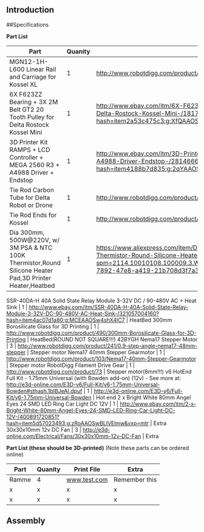 ## Introduction


##Specifications


**Part List**

Part | Quanity | Order Link | Extra
------------ | ------------- | ------------- | -------------
MGN12-1H-L600 Linear Rail and Carriage for Kossel XL | 1 | http://www.robotdigg.com/product/493 | Føringer
6X F623ZZ Bearing + 3X 2M Belt GT2 20 Tooth Pulley for Delta Rostock Kossel Mini | 1 | http://www.ebay.com/itm/6X-F623ZZ-Bearing-3X-2M-Belt-GT2-20-Tooth-Pulley-for-Delta-Rostock-Kossel-Mini-/181794010563?hash=item2a53c475c3:g:XfQAAOSwyQtVmfvN | Føringer
3D Printer Kit RAMPS + LCD Controller + MEGA 2560 R3 + A4988 Driver + Endstop | 1 | http://www.ebay.com/itm/3D-Printer-Kit-RAMPS-LCD-Controller-MEGA-2560-R3-A4988-Driver-Endstop-/281466624053?hash=item4188b7d835:g:2qYAAOSwEppUO3Io | Kontroller
Tie Rod Carbon Tube for Delta Robot or Drone | 1 | http://www.robotdigg.com/product/453/Tie-Rod-Carbon-Tube-3*6mm-L300 | Carbon stenger
Tie Rod Ends for Kossel | 1 | http://www.robotdigg.com/product/449/Tie-Rod-Ends-for-Kossel | Carbon stenger
Dia 300mm, 500W@220V, w/ 3M PSA & NTC 100K Thermistor,Round Silicone Heater Pad,3D Printer Heater,Heatbed | 1 | https://www.aliexpress.com/item/Dia-300mm-500W-220V-w-3M-PSA-NTC-100K-Thermistor-Round-Silicone-Heater-Pad-3D-Printer/32639585924.html?spm=2114.10010108.100009.3.WC4JWY&scm=1007.13482.37805.0&pvid=17de63e2-7892-47e8-a419-21b708d3f7a3&tpp=1 | HeatBed

SSR-40DA-H 40A Solid State Relay Module 3-32V DC / 90-480V AC + Heat Sink | 1 | http://www.ebay.com/itm/SSR-40DA-H-40A-Solid-State-Relay-Module-3-32V-DC-90-480V-AC-Heat-Sink-/321057004160?hash=item4ac07d1a80:g:MCEAAOSw4shX4lC7 | HeatBed
300mm Borosilicate Glass for 3D Printing | 1 | http://www.robotdigg.com/product/490/300mm-Borosilicate-Glass-for-3D-Printing | HeatBed(ROUND NOT SQUARE!!!)
42BYGH Nema17 Stepper Motor | 3 | http://www.robotdigg.com/product/241/0.9-step-angle-nema17-48mm-stepper | Stepper motor
Nema17 40mm Stepper Gearmotor | 1 | http://www.robotdigg.com/product/103/Nema17-40mm-Stepper-Gearmotor | Stepper motor
RobotDigg Filament Drive Gear | 1 |  http://www.robotdigg.com/product/73 | Stepper motor(8mm!!!)
v6 HotEnd Full Kit - 1.75mm Universal (with Bowden add-on) (12v) - See more at: http://e3d-online.com/E3D-v6/Full-Kit/v6-1.75mm-Universal-Bowden#sthash.1bIBJeAI.dpuf | 1 | http://e3d-online.com/E3D-v6/Full-Kit/v6-1.75mm-Universal-Bowden | Hot end
2 x Bright White 80mm Angel Eyes 24 SMD LED Ring Car Light DC 12V | 1 | http://www.ebay.com/itm/2-x-Bright-White-80mm-Angel-Eyes-24-SMD-LED-Ring-Car-Light-DC-12V-/400891720851?hash=item5d57023493:g:zRoAAOSwBLlVElmw&vxp=mtr | Extra
30x30x10mm 12v DC Fan | 3 | http://e3d-online.com/Electrical/Fans/30x30x10mm-12v-DC-Fan | Extra



**Part List (these should be 3D-printed)**
(Note these parts can be ordered online)

Part | Quanity | Print File | Extra
------------ | ------------- | ------------- | -------------
Ramme | 4 | www.test.com | Remember this
x | x | x | x
x | x | x | x


## Assembly


